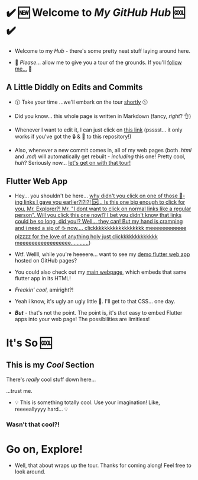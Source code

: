# ✔️ :new: Welcome to ***My GitHub Hub*** :cool: ✔️

- Welcome to my *Hub* - there's some pretty neat stuff laying around here. 

- :information_desk_person: *Please*... allow me to give you a tour of the grounds. If you'll [follow me...](https://github.com/TheGreatBabushka/#its-so-) :information_desk_person:

## A Little Diddly on Edits and Commits
- 🕦 Take your time  ...we'll embark on the tour [shortly](https://github.com/TheGreatBabushka/#its-so-) 🕦
- Did you know... this whole page is written in Markdown (fancy, *right*? 👌)
- Whenever I want to edit it, I can just click on [this link](https://github.com/TheGreatBabushka/TheGreatBabushka/edit/main/README.md)
 (psssst... it only works if you've got the :lock: & :key: to this repository!)

- Also, whenever a new commit comes in, all of my web pages (both *.html* and *.md*) will automatically get rebuilt - *including* this one! Pretty cool, *huh*? 
Seriously now... [let's get on with that tour!](https://github.com/TheGreatBabushka/#its-so-)


## Flutter Web App
- Hey... you shouldn't be here... [why didn't you click on one of those 🦆-ing links I gave you earlier?!?!?! 🆗... Is this one big enough to click for you, Mr. Explorer?! Mr. "I dont want to click on normal links like a regular person". Will you click this one now!? I bet you didn't know that links could be so long, did you!? Well... they can! But my hand is cramping and i need a sip of ☕ now.... clickkkkkkkkkkkkkkkkkk meeeeeeeeeeee plzzzz for the love of anything holy just clickkkkkkkkkkkkk meeeeeeeeeeeeeeeee............](https://github.com/TheGreatBabushka/#its-so-))

- Wtf. Wellll, while you're heeeere... want to see my [demo flutter web app](https://thegreatbabushka.github.io/TheGreatBabushka) hosted on GitHub pages?

- You could also check out my [main webpage](https://thegreatbabushka.github.io/#/), which embeds that same flutter app in its HTML! 

- _Freakin' cool_, amiright?!

- Yeah i know, it's ugly an ugly little 🦆. I'll get to that CSS... one day. 

- ***But*** - that's not the point. The point is, it's *that* easy to embed Flutter apps into your web page! The possibilities are limitless!

# It's So 🆒
## This is my *Cool* Section
There's *really* cool stuff down here...

...trust me.

- 💡 This is something totally cool. Use your imagination! Like, reeeeallyyyy hard... 💡

### Wasn't that cool?!

# Go on, Explore!
- Well, that about wraps up the tour. Thanks for coming along! Feel free to look around.
